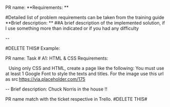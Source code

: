 PR name:
**Requirements: **

#Detailed list of problem requirements can be taken from the training guide
**Brief description: ** ##A brief description of the implemented solution, if I use something more than indicated or if you had any difficulty

--

#DELETE THIS# Example:

PR name: Task # A1: HTML & CSS
Requirements:

    Using only CSS and HTML, create a page like the following: You must use at least 1 Google Font to style the texts and titles. For the image use this url as src https://via.placeholder.com/175

-- Brief description: Chuck Norris in the house !! 

PR name match with the ticket respective in Trello. #DELETE THIS#
